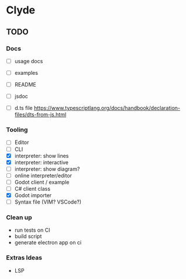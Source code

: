 # Clyde


## TODO

### Docs
- [ ] usage docs
- [ ] examples
- [ ] README
- [ ] jsdoc
- [ ] d.ts file https://www.typescriptlang.org/docs/handbook/declaration-files/dts-from-js.html


### Tooling

- [ ] Editor
- [ ] CLI
- [x] interpreter: show lines
- [x] interpreter: interactive
- [ ] interpreter: show diagram?
- [ ] online interpreter/editor
- [ ] Godot client / example
- [ ] C# client class
- [x] Godot importer
- [ ] Syntax file (VIM? VSCode?)

### Clean up
- run tests on CI
- build script
- generate electron app on ci

### Extras Ideas
- LSP
